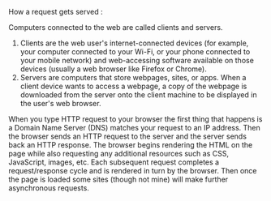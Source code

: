 How a request gets served : 

Computers connected to the web are called clients and servers.
1. Clients are the web user's internet-connected devices (for example, your computer connected to your Wi-Fi, or your phone connected to your mobile network) and web-accessing software available on those devices (usually a web browser like Firefox or Chrome).
2. Servers are computers that store webpages, sites, or apps. When a client device wants to access a webpage, a copy of the webpage is downloaded from the server onto the client machine to be displayed in the user's web browser.

When you type HTTP request to your browser the first thing that happens is a Domain Name Server (DNS) matches your request to an IP address. Then the browser sends an HTTP request to the server and the server sends back an HTTP response. The browser begins rendering the HTML on the page while also requesting any additional resources such as CSS, JavaScript, images, etc. Each subsequent request completes a request/response cycle and is rendered in turn by the browser. Then once the page is loaded some sites (though not mine) will make further asynchronous requests.